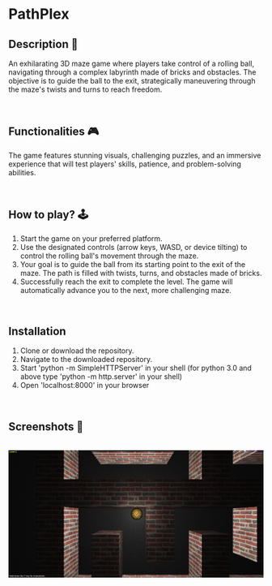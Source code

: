 # **PathPlex** 


## **Description 📃**
An exhilarating 3D maze game where players take control of a rolling ball, navigating through a complex labyrinth made of bricks and obstacles. The objective is to guide the ball to the exit, strategically maneuvering through the maze's twists and turns to reach freedom. 


<br>

## **Functionalities 🎮**

The game features stunning visuals, challenging puzzles, and an immersive experience that will test players' skills, patience, and problem-solving abilities.

<br>

## **How to play? 🕹️**

1. Start the game on your preferred platform.
2. Use the designated controls (arrow keys, WASD, or device tilting) to control the rolling ball's movement through the maze.
3. Your goal is to guide the ball from its starting point to the exit of the maze. The path is filled with twists, turns, and obstacles made of bricks.
4. Successfully reach the exit to complete the level. The game will automatically advance you to the next, more challenging maze.
   
<br>

## **Installation**
1. Clone or download the repository.
2. Navigate to the downloaded repository. 
3. Start 'python -m SimpleHTTPServer' in your shell (for python 3.0 and above type 'python -m http.server' in your shell)
4. Open 'localhost:8000' in your browser



<br>

## **Screenshots 📸**

<br>
<img src="Screenshots/PathPlex.png" alt="Game Screenshot">



